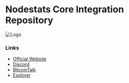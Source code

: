 Nodestats Core Integration Repository
=====================================
![Logo](https://nodestats.info/pics/logos/Rect-Black.png)


### Links
- [Official Website](https://nodestats.info/) 
- [Discord](https://discord.gg/cRCF3BqHsk)
- [BitcoinTalk](https://bitcointalk.org/index.php?topic=5317622.0)
- [Explorer](http://46.173.218.141:3001/)
